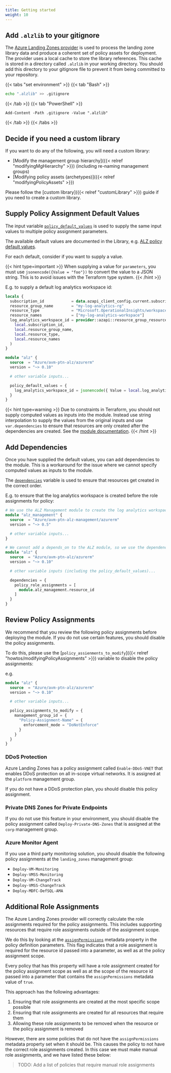 ```yaml
---
title: Getting started
weight: 10
---
```


## Add `.alzlib` to your gitignore

The [Azure Landing Zones provider](https://registry.terraform.io/providers/Azure/alz/latest/docs) is used to process the landing zone library data and produce a coherent set of policy assets for deployment.
The provider uses a local cache to store the library references.
This cache is stored in a directory called `.alzlib` in your working directory.
You should add this directory to your gitignore file to prevent it from being committed to your repository.

{{< tabs "set environment" >}}
{{< tab "Bash" >}}

```bash
echo ".alzlib" >> .gitignore
```

{{< /tab >}}
{{< tab "PowerShell" >}}

```pwsh
Add-Content -Path .gitignore -Value ".alzlib"
```

{{< /tab >}}
{{< /tabs >}}

## Decide if you need a custom library

If you want to do any of the following, you will need a custom library:

- [Modify the management group hierarchy]({{< relref "modifyingMgHierarchy" >}}) (including re-naming management groups)
- [Modifying policy assets (archetypes)]({{< relref "modifyingPolicyAssets" >}})

Please follow the [custom library]({{< relref "customLibrary" >}}) guide if you need to create a custom library.

## Supply Policy Assignment Default Values

The input variable [`policy_default_values`](https://github.com/Azure/terraform-azurerm-avm-ptn-alz?tab=readme-ov-file#input_policy_default_values) is used to supply the same input values to multiple policy assignment parameters.

The available default values are documented in the Library, e.g. [ALZ policy default values](https://github.com/Azure/Azure-Landing-Zones-Library/tree/main/platform/alz#policy-default-values).

For each default, consider if you want to supply a value.

{{< hint type=important >}}
When supplying a value for `parameters`, you must use `jsonencode({Value = "foo"})` to convert the value to a JSON string. This is to avoid issues with the Terraform type system.
{{< /hint >}}

E.g. to supply a default log analytics workspace id:

```terraform
locals {
  subscription_id            = data.azapi_client_config.current.subscription_id
  resource_group_name        = "my-log-analytics-rg"
  resource_type              = "Microsoft.OperationalInsights/workspaces"
  resource_names             = ["my-log-analytics-workspace"]
  log_analytics_workspace_id = provider::azapi::resource_group_resource_id(
    local.subscription_id,
    local.resource_group_name,
    local.resource_type,
    local.resource_names
  )
}

module "alz" {
  source  = "Azure/avm-ptn-alz/azurerm"
  version = "~> 0.10"

  # other variable inputs...

  policy_default_values = {
    log_analytics_workspace_id = jsonencode({ Value = local.log_analytics_workspace_id })
  }
}
```

{{< hint type=warning >}}
Due to constraints in Terraform, you should not supply computed values as inputs into the module.
Instead use string interpolation to supply the values from the original inputs and use `var.dependencies` to ensure that resources are only created after the dependencies are created.
See the [module documentation](https://github.com/Azure/terraform-azurerm-avm-ptn-alz?tab=readme-ov-file#unknown-values--depends-on).
{{< /hint >}}

## Add Dependencies

Once you have supplied the default values, you can add dependencies to the module.
This is a workaround for the issue where we cannot specify computed values as inputs to the module.

The [`dependencies`](https://github.com/Azure/terraform-azurerm-avm-ptn-alz/tree/7259da7ffa9e88c35bf56f960ff0a71d5ccbc93b?tab=readme-ov-file#input_dependencies) variable is used to ensure that resources get created in the correct order.

E.g. to ensure that the log analytics workspace is created before the role assignments for policy:

```terraform
# We use the ALZ Management module to create the log analytics workspace
module "alz_management" {
  source  = "Azure/avm-ptn-alz-management/azurerm"
  version = "~> 0.5"

  # other variable inputs...
}

# We cannot add a depends_on to the ALZ module, so we use the dependencies variable instead.
module "alz" {
  source  = "Azure/avm-ptn-alz/azurerm"
  version = "~> 0.10"

  # other variable inputs (including the policy_default_values)...

  dependencies = {
    policy_role_assignments = [
      module.alz_management.resource_id
    ]
  }
}
```

## Review Policy Assignments

We recommend that you review the following policy assignments before deploying the module.
If you do not use certain features, you should disable the policy assignments.

To do this, please use the [`policy_assienments_to_modify`]({{< relref "howtos/modifyingPolicyAssignments" >}}) variable to disable the policy assignments:

e.g.

```terraform
module "alz" {
  source  = "Azure/avm-ptn-alz/azurerm"
  version = "~> 0.10"

  # other variable inputs...

  policy_assignments_to_modify = {
    management_group_id = {
      "Policy-Assignment-Name" = {
        enforcement_mode = "DoNotEnforce"
      }
    }
  }
}
```

### DDoS Protection

Azure Landing Zones has a policy assignment called `Enable-DDoS-VNET` that enables DDoS protection on all in-scope virtual networks.
It is assigned at the `platform` management group.

If you do not have a DDoS protection plan, you should disable this policy assignment.

### Private DNS Zones for Private Endpoints

If you do not use this feature in your environment, you should disable the policy assignment called `Deploy-Private-DNS-Zones` that is assigned at the `corp` management group.

### Azure Monitor Agent

If you use a third party monitoring solution, you should disable the following policy assignments at the `landing_zones` management group:

- `Deploy-VM-Monitoring`
- `Deploy-VMSS-Monitoring`
- `Deploy-VM-ChangeTrack`
- `Deploy-VMSS-ChangeTrack`
- `Deploy-MDFC-DefSQL-AMA`

## Additional Role Assignments

The Azure Landing Zones provider will correctly calculate the role assignments required for the policy assignments.
This includes supporting resources that require role assignments outside of the assignment scope.

We do this by looking at the [`assignPermissions`](https://learn.microsoft.com/azure/governance/policy/concepts/definition-structure-parameters?branch=main&branchFallbackFrom=pr-en-us-292127#parameter-properties) metadata property in the policy definition parameters.
This flag indicates that a role assignment is required for the resource id passed into a parameter, as well as at the policy assignment scope.

Every policy that has this property will have a role assignment created for the policy assignment scope as well as at the scope of the resource id passed into a parameter that contains the `assignPermissions` metadata value of `true`.

This approach has the following advantages:

1. Ensuring that role assignments are created at the most specific scope possible
1. Ensuring that role assignments are created for all resources that require them
1. Allowing these role assignments to be removed when the resource or the policy assignment is removed

However, there are some policies that do not have the `assignPermissions` metadata property set when it should be.
This causes the policy to not have the correct role assignments created.
In this case we must make manual role assignments, and we have listed these below:

> TODO: Add a list of policies that require manual role assignments
